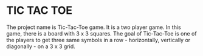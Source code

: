 # TIC TAC TOE

 The project name is Tic-Tac-Toe game. It is a two player game. In this game, there is
a board with 3 x 3 squares. The goal of Tic-Tac-Toe is one of the players to get three same
symbols in a row - horizontally, vertically or diagonally - on a 3 x 3 grid.
